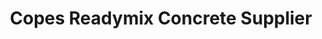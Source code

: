 ---
title: "Copes Readymix Concrete Supplier"
url: /grimsby/copes-readymix-concrete-supplier/
shop: Dorfladen
---